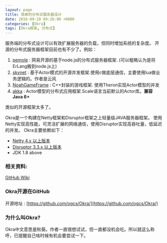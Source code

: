 ```yaml
---
layout: page
title: 简单的分布式服务器设计
date: 2016-09-28 09:26:00 +0800
categories: [Okra]
tags: [Okra框架, 分布式]
---
```


服务端的分布式设计可以有效扩展服务器的负载，但同时增加系统的复杂度。
开源的分布式服务器框架目前也有不少了。例如：

 1. [pemole](http://pomelo.netease.com/) : 网易开源的基于node.js的分布式服务器框架. (可以粗略认为是将ErLang搬到node.js上)
 2. [skynet](https://github.com/cloudwu/skynet) : 基于Actor模式的开源并发框架.使用c做底层通信，主要使用lua做业务逻辑的。作者是云风
 3. [NoahGameFrame](https://github.com/ketoo/NoahGameFrame) : C++封装的游戏框架. 使用Theron实现Actor模型的并发
 4. [akka](http://akka.io/) : Actor模型的分布式应用框架.Scale语言当前默认的Actor库。**兼容Java 6+**

类似的开源框架太多了。






Okra是一个构建在Netty框架和Disruptor框架之上轻量级JAVA服务器框架。
使用Netty实现高性能，可灵活扩展的网络通信，使用Disruptor实现高吞吐量，低延迟的并发。
Okra主要依赖如下：

 * [Netty 4.x 以上版本](netty.io)
 * [Disruptor 3.3.x 以上版本](https://lmax-exchange.github.io/disruptor/)
 * JDK 1.8 above

### 相关资料:
[GitHub Wiki](https://github.com/ogcs/Okra/wiki)

### Okra开源在GitHub
开源地址 : [https://github.com/ogcs/Okra/](https://github.com/ogcs/Okra/)

### 为什么叫Okra?
Okra中文意思是秋葵。作者一直很想试试，但一直都没机会吃。所以就这么称呼，已提醒自己啥时候有机会要尝试一下。



